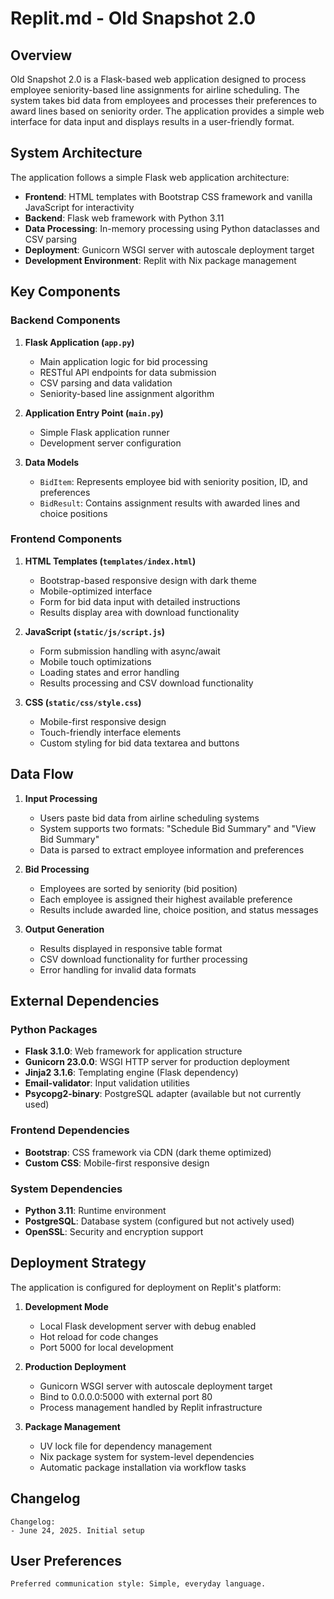 # Replit.md - Old Snapshot 2.0

## Overview

Old Snapshot 2.0 is a Flask-based web application designed to process employee seniority-based line assignments for airline scheduling. The system takes bid data from employees and processes their preferences to award lines based on seniority order. The application provides a simple web interface for data input and displays results in a user-friendly format.

## System Architecture

The application follows a simple Flask web application architecture:

- **Frontend**: HTML templates with Bootstrap CSS framework and vanilla JavaScript for interactivity
- **Backend**: Flask web framework with Python 3.11
- **Data Processing**: In-memory processing using Python dataclasses and CSV parsing
- **Deployment**: Gunicorn WSGI server with autoscale deployment target
- **Development Environment**: Replit with Nix package management

## Key Components

### Backend Components

1. **Flask Application (`app.py`)**
   - Main application logic for bid processing
   - RESTful API endpoints for data submission
   - CSV parsing and data validation
   - Seniority-based line assignment algorithm

2. **Application Entry Point (`main.py`)**
   - Simple Flask application runner
   - Development server configuration

3. **Data Models**
   - `BidItem`: Represents employee bid with seniority position, ID, and preferences
   - `BidResult`: Contains assignment results with awarded lines and choice positions

### Frontend Components

1. **HTML Templates (`templates/index.html`)**
   - Bootstrap-based responsive design with dark theme
   - Mobile-optimized interface
   - Form for bid data input with detailed instructions
   - Results display area with download functionality

2. **JavaScript (`static/js/script.js`)**
   - Form submission handling with async/await
   - Mobile touch optimizations
   - Loading states and error handling
   - Results processing and CSV download functionality

3. **CSS (`static/css/style.css`)**
   - Mobile-first responsive design
   - Touch-friendly interface elements
   - Custom styling for bid data textarea and buttons

## Data Flow

1. **Input Processing**
   - Users paste bid data from airline scheduling systems
   - System supports two formats: "Schedule Bid Summary" and "View Bid Summary"
   - Data is parsed to extract employee information and preferences

2. **Bid Processing**
   - Employees are sorted by seniority (bid position)
   - Each employee is assigned their highest available preference
   - Results include awarded line, choice position, and status messages

3. **Output Generation**
   - Results displayed in responsive table format
   - CSV download functionality for further processing
   - Error handling for invalid data formats

## External Dependencies

### Python Packages
- **Flask 3.1.0**: Web framework for application structure
- **Gunicorn 23.0.0**: WSGI HTTP server for production deployment
- **Jinja2 3.1.6**: Templating engine (Flask dependency)
- **Email-validator**: Input validation utilities
- **Psycopg2-binary**: PostgreSQL adapter (available but not currently used)

### Frontend Dependencies
- **Bootstrap**: CSS framework via CDN (dark theme optimized)
- **Custom CSS**: Mobile-first responsive design

### System Dependencies
- **Python 3.11**: Runtime environment
- **PostgreSQL**: Database system (configured but not actively used)
- **OpenSSL**: Security and encryption support

## Deployment Strategy

The application is configured for deployment on Replit's platform:

1. **Development Mode**
   - Local Flask development server with debug enabled
   - Hot reload for code changes
   - Port 5000 for local development

2. **Production Deployment**
   - Gunicorn WSGI server with autoscale deployment target
   - Bind to 0.0.0.0:5000 with external port 80
   - Process management handled by Replit infrastructure

3. **Package Management**
   - UV lock file for dependency management
   - Nix package system for system-level dependencies
   - Automatic package installation via workflow tasks

## Changelog

```
Changelog:
- June 24, 2025. Initial setup
```

## User Preferences

```
Preferred communication style: Simple, everyday language.
```